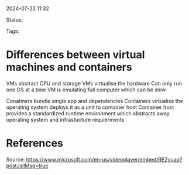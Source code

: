 2024-07-22 11:32

Status:

Tags:

# Differences between virtual machines and containers

VMs abstract CPU and storage
VMs virtualise the hardware
Can only run one OS at a time
VM is emulating full computer which can be slow

Conatiners bundle single app and dependencies
Containers virtualise the operating system
deploys it as a unit to container host
Container host provides a standardized runtime environment which abstracts away operating system and infrastucture requierments

# References
Source: https://www.microsoft.com/en-us/videoplayer/embed/RE2yuaq?postJsllMsg=true